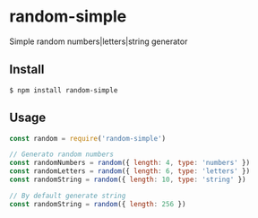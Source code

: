# random-simple

Simple random numbers|letters|string generator

## Install

```
$ npm install random-simple
```

## Usage
```js
const random = require('random-simple')

// Generato random numbers
const randomNumbers = random({ length: 4, type: 'numbers' })
const randomLetters = random({ length: 6, type: 'letters' })
const randomString = random({ length: 10, type: 'string' })

// By default generate string
const randomString = random({ length: 256 })

```
